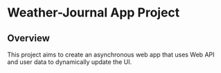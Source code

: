 # Weather-Journal App Project

## Overview
This project aims to create an asynchronous web app that uses Web API and user data to dynamically update the UI.
